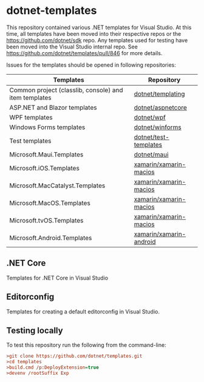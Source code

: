 # dotnet-templates

This repository contained various .NET templates for Visual Studio. At this time, all templates have been moved into their respective repos or the https://github.com/dotnet/sdk repo. Any templates used for testing have been moved into the Visual Studio internal repo. See https://github.com/dotnet/templates/pull/846 for more details.

Issues for the templates should be opened in following repositories:

| Templates | Repository |
|---|---|
|Common project (classlib, console) and item templates|[dotnet/templating](https://github.com/dotnet/templating)|
|ASP.NET and Blazor templates|[dotnet/aspnetcore](https://github.com/dotnet/aspnetcore)|
|WPF templates|[dotnet/wpf](https://github.com/dotnet/wpf)|
|Windows Forms templates|[dotnet/winforms](https://github.com/dotnet/winforms)|
|Test templates|[dotnet/test-templates](https://github.com/dotnet/test-templates)|
|Microsoft.Maui.Templates|[dotnet/maui](https://github.com/dotnet/maui)|
|Microsoft.iOS.Templates| [xamarin/xamarin-macios](https://github.com/xamarin/xamarin-macios) |
|Microsoft.MacCatalyst.Templates| [xamarin/xamarin-macios](https://github.com/xamarin/xamarin-macios) |
|Microsoft.MacOS.Templates| [xamarin/xamarin-macios](https://github.com/xamarin/xamarin-macios) |
|Microsoft.tvOS.Templates| [xamarin/xamarin-macios](https://github.com/xamarin/xamarin-macios) |
|Microsoft.Android.Templates| [xamarin/xamarin-android](https://github.com/xamarin/xamarin-android) |

## .NET Core

Templates for .NET Core in Visual Studio

## Editorconfig

Templates for creating a default editorconfig in Visual Studio.

## Testing locally

To test this repository run the following from the command-line:
```ini
>git clone https://github.com/dotnet/templates.git
>cd templates
>build.cmd /p:DeployExtension=true
>devenv /rootSuffix Exp
```
